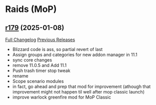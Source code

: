 # <DBM Mod> Raids (MoP)

## [r179](https://github.com/DeadlyBossMods/DBM-MoP/tree/r179) (2025-01-08)
[Full Changelog](https://github.com/DeadlyBossMods/DBM-MoP/compare/r178...r179) [Previous Releases](https://github.com/DeadlyBossMods/DBM-MoP/releases)

- Blizzard code is ass, so partial revert of last  
- Assign groups and categories for new addon manager in 11.1  
- sync core changes  
- remove 11.0.5 and Add 11.1  
- Push trash timer stop tweak  
- rename  
- Scope scenario modules  
- in fact, go ahead and prep that mod for improvement (athough that improvement might not happen til well after mop classic launch)  
- improve warlock greenfire mod for MoP Classic  
